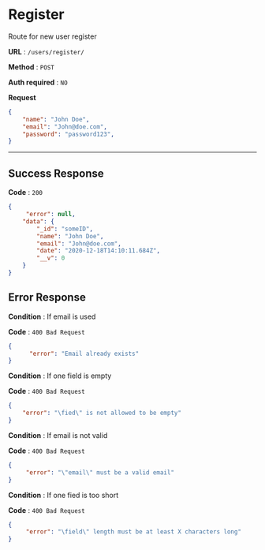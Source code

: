 # Register

Route for new user register

**URL** : `/users/register/`

**Method** : `POST`

**Auth required** : `NO`

**Request**

```json
{
    "name": "John Doe",
    "email": "John@doe.com",
    "password": "password123",
}
```
---

## Success Response

**Code** : `200`

```json
{
     "error": null,
    "data": {
        "_id": "someID",
        "name": "John Doe",
        "email": "John@doe.com",
        "date": "2020-12-18T14:10:11.684Z",
        "__v": 0
    }
}
```

## Error Response

**Condition** : If email is used

**Code** : `400 Bad Request`

```json
{
      "error": "Email already exists"
}
```

**Condition** : If one field is empty

**Code** : `400 Bad Request`

```json
{
    "error": "\fied\" is not allowed to be empty"
}
```

**Condition** : If email is not valid

**Code** : `400 Bad Request`

```json
{
     "error": "\"email\" must be a valid email"
}
```

**Condition** : If one fied is too short

**Code** : `400 Bad Request`

```json
{
     "error": "\field\" length must be at least X characters long"
}
```

